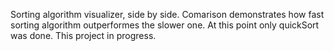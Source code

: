 Sorting algorithm visualizer, side by side. Comarison demonstrates how fast sorting algorithm outperformes the slower one.
At this point only quickSort was done. This project in progress.
